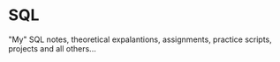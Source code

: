 # SQL

"My" SQL notes, theoretical expalantions, assignments, practice scripts, projects and all others...
